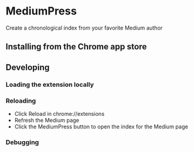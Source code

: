 # MediumPress

Create a chronological index from your favorite Medium author

## Installing from the Chrome app store

## Developing

### Loading the extension locally

### Reloading

- Click Reload in chrome://extensions
- Refresh the Medium page
- Click the MediumPress button to open the index for the Medium page

### Debugging

